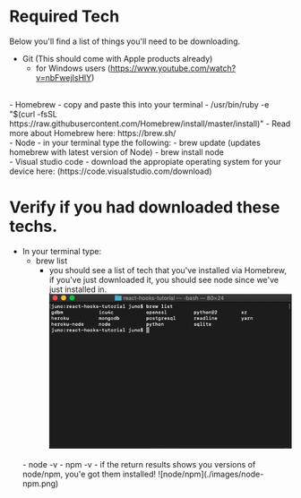 # Required Tech 

Below you'll find a list of things you'll need to be downloading. 
- Git (This should come with Apple products already)
    - for Windows users (https://www.youtube.com/watch?v=nbFwejIsHlY)
<br/>
- Homebrew
    - copy and paste this into your terminal
        - /usr/bin/ruby -e "$(curl -fsSL https://raw.githubusercontent.com/Homebrew/install/master/install)"
    - Read more about Homebrew here: https://brew.sh/
<br/>
- Node
    - in your terminal type the following: 
        - brew update (updates homebrew with latest version of Node)
        - brew install node 
<br/>
- Visual studio code 
    - download the appropiate operating system for your device here: (https://code.visualstudio.com/download)

# Verify if you had downloaded these techs. 
- In your terminal type: 
    <br>
    - brew list
        - you should see a list of tech that you've installed via Homebrew, if you've just downloaded it, you should see node since we've just installed in. 
        ![brew list](./images/brew-list.png)
    <br/>
    - node -v 
    - npm -v 
        - if the return results shows you versions of node/npm, you'e got them installed! 
        ![node/npm](./images/node-npm.png)